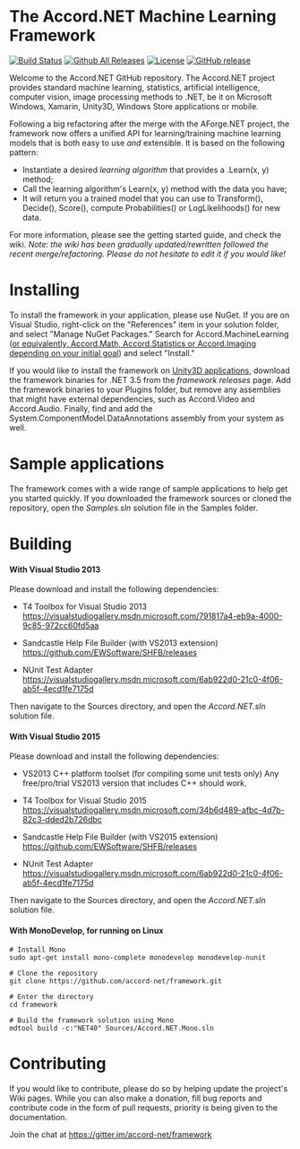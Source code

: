# The Accord.NET Machine Learning Framework

[![Build Status](https://travis-ci.org/accord-net/framework.svg?branch=development)](https://travis-ci.org/accord-net/framework)
[![Github All Releases](https://img.shields.io/github/downloads/accord-net/framework/total.svg?maxAge=2592000)]()
[![License](https://img.shields.io/badge/license-LGPL--2.1-blue.svg)](LICENSE)
[![GitHub release](https://img.shields.io/github/release/accord-net/framework.svg?maxAge=2592000)]()

Welcome to the Accord.NET GitHub repository. The Accord.NET project provides standard machine learning, statistics, artificial intelligence, computer vision, image processing methods to .NET, be it on Microsoft Windows, Xamarin, Unity3D, Windows Store applications or mobile.

Following a big refactoring after the merge with the AForge.NET project, the framework now offers a unified API for learning/training machine learning models that is both easy to use *and* extensible. It is based on the following pattern:

- Instantiate a desired *learning algorithm* that provides a .Learn(x, y) method;
- Call the learning algorithm's Learn(x, y) method with the data you have; 
- It will return you a trained model that you can use to Transform(), Decide(), Score(), compute Probabilities() or LogLikelihoods() for new data.

For more information, please see the getting started guide, and check the wiki. *Note: the wiki has been gradually updated/rewritten followed the recent merge/refactoring. Please do not hesitate to edit it if you would like!*


# Installing

To install the framework in your application, please use NuGet. If you are on Visual Studio, right-click on the "References" item in your solution folder, and select "Manage NuGet Packages." Search for Accord.MachineLearning ([or equivalently, Accord.Math, Accord.Statistics or Accord.Imaging depending on your initial goal](https://www.nuget.org/packages?q=accord.net)) and select "Install."

If you would like to install the framework on [Unity3D applications](https://unity3d.com), download the framework binaries for .NET 3.5 from the *framework releases* page.
Add the framework binaries to your Plugins folder, but remove any assemblies that might have external dependencies, such as Accord.Video and Accord.Audio. Finally, find and
add the System.ComponentModel.DataAnnotations assembly from your system as well.

# Sample applications

The framework comes with a wide range of sample applications to help get you started quickly. If you downloaded the framework sources or cloned the repository, open the *Samples.sln* solution file in the Samples folder.


# Building

#### With Visual Studio 2013

Please download and install the following dependencies:

- T4 Toolbox for Visual Studio 2013
  https://visualstudiogallery.msdn.microsoft.com/791817a4-eb9a-4000-9c85-972cc60fd5aa

- Sandcastle Help File Builder (with VS2013 extension)
  https://github.com/EWSoftware/SHFB/releases

- NUnit Test Adapter
  https://visualstudiogallery.msdn.microsoft.com/6ab922d0-21c0-4f06-ab5f-4ecd1fe7175d

Then navigate to the Sources directory, and open the *Accord.NET.sln* solution file.


#### With Visual Studio 2015

Please download and install the following dependencies:

- VS2013 C++ platform toolset (for compiling some unit tests only)
  Any free/pro/trial VS2013 version that includes C++ should work.

- T4 Toolbox for Visual Studio 2015
  https://visualstudiogallery.msdn.microsoft.com/34b6d489-afbc-4d7b-82c3-dded2b726dbc

- Sandcastle Help File Builder (with VS2015 extension)
  https://github.com/EWSoftware/SHFB/releases

- NUnit Test Adapter
  https://visualstudiogallery.msdn.microsoft.com/6ab922d0-21c0-4f06-ab5f-4ecd1fe7175d

Then navigate to the Sources directory, and open the *Accord.NET.sln* solution file.


#### With MonoDevelop, for running on Linux

    # Install Mono
    sudo apt-get install mono-complete monodevelop monodevelop-nunit

    # Clone the repository
    git clone https://github.com/accord-net/framework.git

    # Enter the directory
    cd framework

    # Build the framework solution using Mono
    mdtool build -c:"NET40" Sources/Accord.NET.Mono.sln
    


# Contributing

If you would like to contribute, please do so by helping update the project's Wiki pages. While you can also make a donation, fill bug reports and contribute code in the form of pull requests, priority is being given to the documentation. 

Join the chat at https://gitter.im/accord-net/framework
